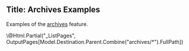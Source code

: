 ﻿Title: Archives Examples
---
Examples of the [archives](https://statiq.dev/web/content-and-data/archives) feature.

<div>\@Html.Partial("_ListPages", OutputPages[Model.Destination.Parent.Combine("archives/*").FullPath])</div>